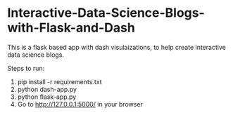 # Interactive-Data-Science-Blogs-with-Flask-and-Dash

This is a flask based app with dash visulaizations, to help create interactive data science blogs.

Steps to run:

1. pip install -r requirements.txt
2. python dash-app.py
3. python flask-app.py
4. Go to http://127.0.0.1:5000/ in your browser